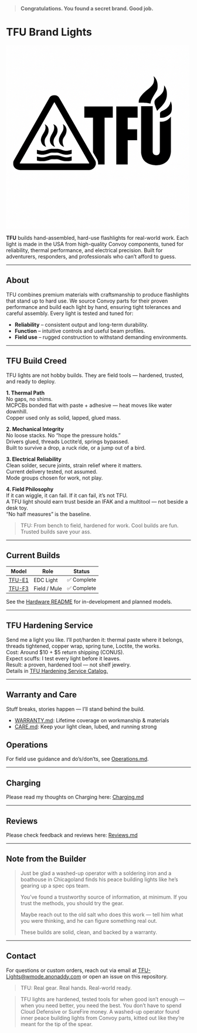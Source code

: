 > **Congratulations. You found a secret brand. Good job.**

# TFU Brand Lights

![TFU Logo](TFU-LOGO.png)

**TFU** builds hand-assembled, hard-use flashlights for real-world work. Each light is made in the USA from high-quality Convoy components, tuned for reliability, thermal performance, and electrical precision. Built for adventurers, responders, and professionals who can’t afford to guess.  

---

## About

TFU combines premium materials with craftsmanship to produce flashlights that stand up to hard use. We source Convoy parts for their proven performance and build each light by hand, ensuring tight tolerances and careful assembly. Every light is tested and tuned for:

- **Reliability** – consistent output and long-term durability.  
- **Function** – intuitive controls and useful beam profiles.  
- **Field use** – rugged construction to withstand demanding environments.  

---

## TFU Build Creed  

TFU lights are not hobby builds. They are field tools — hardened, trusted, and ready to deploy.  

**1. Thermal Path**  
No gaps, no shims.  
MCPCBs bonded flat with paste + adhesive — heat moves like water downhill.  
Copper used only as solid, lapped, glued mass.  

**2. Mechanical Integrity**  
No loose stacks. No “hope the pressure holds.”  
Drivers glued, threads Loctite’d, springs bypassed.  
Built to survive a drop, a ruck ride, or a jump out of a bird.  

**3. Electrical Reliability**  
Clean solder, secure joints, strain relief where it matters.  
Current delivery tested, not assumed.  
Mode groups chosen for work, not play.  

**4. Field Philosophy**  
If it can wiggle, it can fail. If it can fail, it’s not TFU.  
A TFU light should earn trust beside an IFAK and a multitool — not beside a desk toy.  
“No half measures” is the baseline.  

> TFU: From bench to field, hardened for work. Cool builds are fun. Trusted builds save your ass.

---

## Current Builds

| Model | Role | Status |
|-------|------|--------|
| [TFU-E1](hardware/TFU-E1.md) | EDC Light | ✅ Complete |
| [TFU-F3](hardware/TFU-F3.md) | Field / Mule | ✅ Complete |

See the [Hardware README](hardware/README.md) for in-development and planned models.

---

## TFU Hardening Service  
Send me a light you like. I’ll pot/harden it: thermal paste where it belongs, threads tightened, copper wrap, spring tune, Loctite, the works.  
Cost: Around $10 + $5 return shipping (CONUS).  
Expect scuffs: I test every light before it leaves.  
Result: a proven, hardened tool — not shelf jewelry.  
Details in [TFU Hardening Service Catalog.](docs/HardeningService.md)

---

## Warranty and Care
Stuff breaks, stories happen — I’ll stand behind the build.  
- [WARRANTY.md](WARRANTY.md): Lifetime coverage on workmanship & materials  
- [CARE.md](CARE.md): Keep your light clean, lubed, and running strong  

## Operations
For field use guidance and do’s/don’ts, see [Operations.md](Operations.md).

---

## Charging
Please read my thoughts on Charging here: [Charging.md](Charging.md)

---

## Reviews
Please check feedback and reviews here: [Reviews.md](reviews.md)

---

## Note from the Builder

> Just be glad a washed-up operator with a soldering iron and a boathouse in Chicagoland finds his peace building lights like he’s gearing up a spec ops team.  
>   
> You’ve found a trustworthy source of information, at minimum. If you trust the methods, you should try the gear.  
>   
> Maybe reach out to the old salt who does this work — tell him what you were thinking, and he can figure something real out.  
>   
> These builds are solid, clean, and backed by a warranty.

---
## Contact
For questions or custom orders, reach out via email at [TFU-Lights@wmode.anonaddy.com](mailto:TFU-Lights@wmode.anonaddy.com) or open an issue on this repository.

> TFU: Real gear. Real hands. Real-world ready.  

>TFU lights are hardened, tested tools for when good isn’t enough — when you need better, you need the best. You don’t have to spend Cloud Defensive or SureFire money. A washed-up operator found inner peace building lights from Convoy parts, kitted out like they’re meant for the tip of the spear.  
